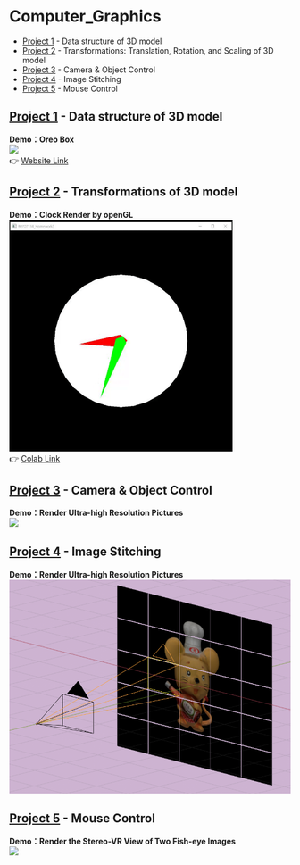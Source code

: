 # Computer_Graphics
- [Project 1](#pro1) - Data structure of 3D model
- [Project 2](#pro2) - Transformations: Translation, Rotation, and Scaling of 3D model
- [Project 3](#pro3) - Camera & Object Control
- [Project 4](#pro4) - Image Stitching
- [Project 5](#pro5) - Mouse Control


## <div id='pro1'>[Project 1](Project1) - Data structure of 3D model</div>
<b>Demo：Oreo Box</b><br>
<img src="Project1/image/oreo.gif" width=600><br>
👉 [Website Link](https://majaja068.github.io/Computer_Graphics/Project1/oreo.html)

## <div id='pro2'>[Project 2](Project2) - Transformations of 3D model</div>
<b>Demo：Clock Render by openGL</b><br>
<img src="Project2/image/clock.gif" width=400><br>
👉 [Colab Link](https://colab.research.google.com/github/majaja068/Computer_Graphics/blob/main/Project2/ClockByOpenGL.ipynb)



## <div id='proc3'>[Project 3](Project3) - Camera & Object Control</div>
<b>Demo：Render Ultra-high Resolution Pictures </b><br>
<img src="Project3/image/car.gif" width=600><br>


## <div id='proc4'>[Project 4](Project4) - Image Stitching</div>
<b>Demo：Render Ultra-high Resolution Pictures </b><br>
<img src="Project4/image/project4.png" width=600><br>

## <div id='proc5'>[Project 5](Project3) - Mouse Control</div>
<b>Demo：Render the Stereo-VR View of Two Fish-eye Images</b><br>
<img src="Project5/image/vr.gif" width=600><br>
